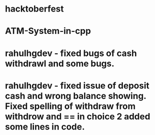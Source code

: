 # hacktoberfest
# ATM-System-in-cpp
# rahulhgdev - fixed bugs of cash withdrawl and some bugs.
# rahulhgdev - fixed issue of deposit cash and wrong balance showing. Fixed spelling of withdraw from withdrow and == in choice 2 added some lines in code.